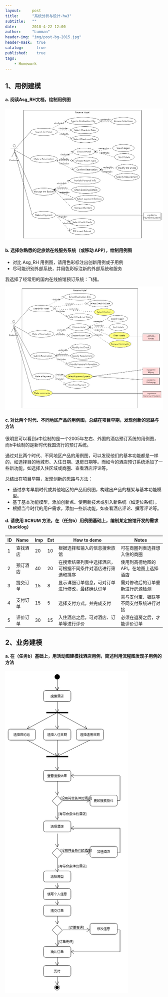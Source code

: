 ```yaml
---
layout:     post
title:      "系统分析与设计-hw3"
subtitle:   ""
date:       2018-4-22 12:00
author:     "Lumman"
header-img: "img/post-bg-2015.jpg"
header-mask:  true
catalog:      true
published:    true
tags:
    - Homework
---
```


## 1、用例建模

#### a. 阅读Asg_RH文档，绘制用例图

![usecase](https://raw.githubusercontent.com/wulinman/wulinman.github.io/master/img/in-post/hw3/usecase.png)

#### b. 选择你熟悉的定旅馆在线服务系统（或移动 APP），绘制用例图

- 对比 Asg_RH 用例图，请用色彩标注出创新用例或子用例
- 尽可能识别外部系统，并用色彩标注新的外部系统和服务

我选择了经常用的国内在线旅馆预订系统：飞猪。

![usecase](https://raw.githubusercontent.com/wulinman/wulinman.github.io/master/img/in-post/hw3/usecase1.png)

#### c. 对比两个时代、不同地区产品的用例图，总结在项目早期，发现创新的思路与方法

很明显可以看到a中绘制的是一个2005年左右、外国的酒店预订系统的用例图，而b中绘制的是新时代我国流行的预订系统。

通过对比两个时代、不同地区产品的用例图，可以发现他们的基本功能都是一样的，如选择目的地城市、入住日期、退房日期等。而如今的酒店预订系统添加了一些新功能，如选择入住区域或商圈、查看酒店评论等。

总结出在项目早期，发现创新的思路与方法：

- 通过参考早期时代或其他地区的产品用例图，构建出产品的框架与基本功能模型。
- 基于基本功能模型，添加创新点、使用新技术或引入新系统（如定位系统）。
- 根据当今时代的用户需求，添加一些新功能，如查看酒店评论、撰写评论等。

#### d. 请使用 SCRUM 方法，在（任务b）用例图基础上，编制某定旅馆开发的需求 （backlog）

| ID   | Name     | Imp  | Est  | How to demo                                                  | Notes                                  |
| :--- | :------- | ---- | ---- | ------------------------------------------------------------ | -------------------------------------- |
| 1    | 查找酒店 | 20   | 10   | 根据选择和输入的信息搜索旅馆                                 | 可在商圈列表选择想入住的商圈           |
| 2    | 预订酒店 | 40   | 20   | 在搜索结果列表中选择酒店，可根据不同条件对酒店进行筛选和排序 | 使用到高德地图的API，在地图上选择酒店  |
| 3    | 提交订单 | 15   | 8    | 显示详细订单信息，可对订单进行修改，最终确认订单             | 需对修改后的订单重新进行房源检测       |
| 4    | 支付订单 | 15   | 5    | 选择支付方式，并完成支付                                     | 需与支付宝、银联等不同支付系统进行对接 |
| 5    | 评价订单 | 30   | 15   | 入住酒店之后，可对酒店、订单等进行评价                       | 必须在退房之后，才能评价订单           |

## 2、业务建模

#### a. 在（任务b）基础上，用活动图建模找酒店用例，简述利用流程图发现子用例的方法

![activity](https://raw.githubusercontent.com/wulinman/wulinman.github.io/master/img/in-post/hw3/activity.png)